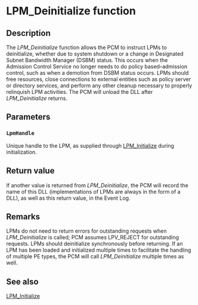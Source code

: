 # LPM_Deinitialize function

## Description

The
*LPM_Deinitialize* function allows the PCM to instruct LPMs to deinitialize, whether due to system shutdown or a change in Designated Subnet Bandwidth Manager (DSBM) status. This occurs when the Admission Control Service no longer needs to do policy based–admission control, such as when a demotion from DSBM status occurs. LPMs should free resources, close connections to external entities such as policy server or directory services, and perform any other cleanup necessary to properly relinquish LPM activities. The PCM will unload the DLL after
*LPM_Deinitialize* returns.

## Parameters

### `LpmHandle`

Unique handle to the LPM, as supplied through
[LPM_Initialize](https://learn.microsoft.com/previous-versions/windows/desktop/api/lpmapi/nf-lpmapi-lpm_initialize) during initialization.

## Return value

If another value is returned from
*LPM_Deinitialize*, the PCM will record the name of this DLL (implementations of LPMs are always in the form of a DLL), as well as this return value, in the Event Log.

## Remarks

LPMs do not need to return errors for outstanding requests when
*LPM_Deinitialize* is called; PCM assumes LPV_REJECT for outstanding requests. LPMs should deinitialize synchronously before returning. If an LPM has been loaded and initialized multiple times to facilitate the handling of multiple PE types, the PCM will call
*LPM_Deinitialize* multiple times as well.

## See also

[LPM_Initialize](https://learn.microsoft.com/previous-versions/windows/desktop/api/lpmapi/nf-lpmapi-lpm_initialize)